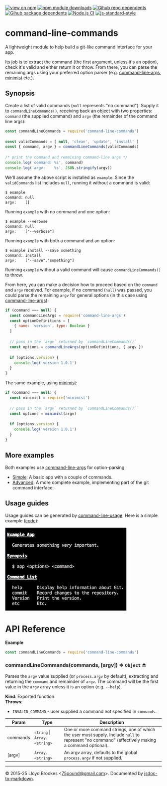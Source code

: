 [![view on npm](https://badgen.net/npm/v/command-line-commands)](https://www.npmjs.org/package/command-line-commands)
[![npm module downloads](https://badgen.net/npm/dt/command-line-commands)](https://www.npmjs.org/package/command-line-commands)
[![Gihub repo dependents](https://badgen.net/github/dependents-repo/75lb/command-line-commands)](https://github.com/75lb/command-line-commands/network/dependents?dependent_type=REPOSITORY)
[![Gihub package dependents](https://badgen.net/github/dependents-pkg/75lb/command-line-commands)](https://github.com/75lb/command-line-commands/network/dependents?dependent_type=PACKAGE)
[![Node.js CI](https://github.com/75lb/command-line-commands/actions/workflows/node.js.yml/badge.svg)](https://github.com/75lb/command-line-commands/actions/workflows/node.js.yml)
[![js-standard-style](https://img.shields.io/badge/code%20style-standard-brightgreen.svg)](https://github.com/feross/standard)

# command-line-commands

A lightweight module to help build a git-like command interface for your app.

Its job is to extract the command (the first argument, unless it's an option), check it's valid and either return it or throw. From there, you can parse the remaining args using your preferred option parser (e.g. [command-line-args](https://github.com/75lb/command-line-args), [minimist](https://github.com/substack/minimist) etc.).

## Synopsis

Create a list of valid commands (`null` represents "no command"). Supply it to `commandLineCommands()`, receiving back an object with two properties: `command` (the supplied command) and `argv` (the remainder of the command line args):
```js
const commandLineCommands = require('command-line-commands')

const validCommands = [ null, 'clean', 'update', 'install' ]
const { command, argv } = commandLineCommands(validCommands)

/* print the command and remaining command-line args */
console.log('command: %s', command)
console.log('argv:    %s', JSON.stringify(argv))
```

We'll assume the above script is installed as `example`. Since the `validCommands` list includes `null`, running it without a command is valid:
```
$ example
command: null
argv:    []
```

Running `example` with no command and one option:
```
$ example --verbose
command: null
argv:    ["--verbose"]
```

Running `example` with both a command and an option:
```
$ example install --save something
command: install
argv:    ["--save","something"]
```

Running `example` without a valid command will cause `commandLineCommands()` to throw.

From here, you can make a decision how to proceed based on the `command` and `argv` received. For example, if no command (`null`) was passed, you could parse the remaining `argv` for general options (in this case using [command-line-args](https://github.com/75lb/command-line-args)):

```js
if (command === null) {
  const commandLineArgs = require('command-line-args')
  const optionDefinitions = [
    { name: 'version', type: Boolean }
  ]

  // pass in the `argv` returned by `commandLineCommands()`
  const options = commandLineArgs(optionDefinitions, { argv })

  if (options.version) {
    console.log('version 1.0.1')
  }
}
```

The same example, using [minimist](https://github.com/substack/minimist):

```js
if (command === null) {
  const minimist = require('minimist')

  // pass in the `argv` returned by `commandLineCommands()``
  const options = minimist(argv)

  if (options.version) {
    console.log('version 1.0.1')
  }
}
```

## More examples

Both examples use [command-line-args](https://github.com/75lb/command-line-args) for option-parsing.

- [Simple](https://github.com/75lb/command-line-commands/blob/master/example/simple.js): A basic app with a couple of commands.
- [Advanced](https://github.com/75lb/command-line-commands/blob/master/example/advanced/git.js): A more complete example, implementing part of the git command interface.

## Usage guides

Usage guides can be generated by [command-line-usage](https://github.com/75lb/command-line-usage). Here is a simple example ([code](https://github.com/75lb/command-line-commands/blob/master/example/usage.js)):

![usage](https://raw.githubusercontent.com/75lb/command-line-commands/master/example/screens/command-list.png)

# API Reference
**Example**  
```js
const commandLineCommands = require('command-line-commands')
```
<a name="exp_module_command-line-commands--commandLineCommands"></a>

### commandLineCommands(commands, [argv]) ⇒ <code>Object</code> ⏏
Parses the `argv` value supplied (or `process.argv` by default), extracting and returning the `command` and remainder of `argv`. The command will be the first value in the `argv` array unless it is an option (e.g. `--help`).

**Kind**: Exported function  
**Throws**:

- `INVALID_COMMAND` - user supplied a command not specified in `commands`.


| Param | Type | Description |
| --- | --- | --- |
| commands | <code>string</code> \| <code>Array.&lt;string&gt;</code> | One or more command strings, one of which the user must supply. Include `null` to represent "no command" (effectively making a command optional). |
| [argv] | <code>Array.&lt;string&gt;</code> | An argv array, defaults to the global `process.argv` if not supplied. |


* * *

&copy; 2015-25 Lloyd Brookes \<75pound@gmail.com\>. Documented by [jsdoc-to-markdown](https://github.com/jsdoc2md/jsdoc-to-markdown).
